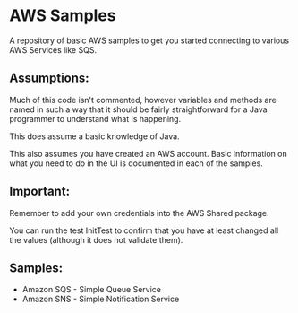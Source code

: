 # AWS Samples
A repository of basic AWS samples to get you started connecting to various AWS Services like SQS.

## Assumptions:

Much of this code isn't commented, however variables and methods are named in such a way that it should be fairly straightforward for a Java programmer to understand what is happening.

This does assume a basic knowledge of Java.

This also assumes you have created an AWS account. Basic information on what you need to do in the UI is documented in each of the samples.

## Important:

Remember to add your own credentials into the AWS Shared package.

You can run the test InitTest to confirm that you have at least changed all the values (although it does not validate them).

## Samples:

* Amazon SQS - Simple Queue Service
* Amazon SNS - Simple Notification Service
